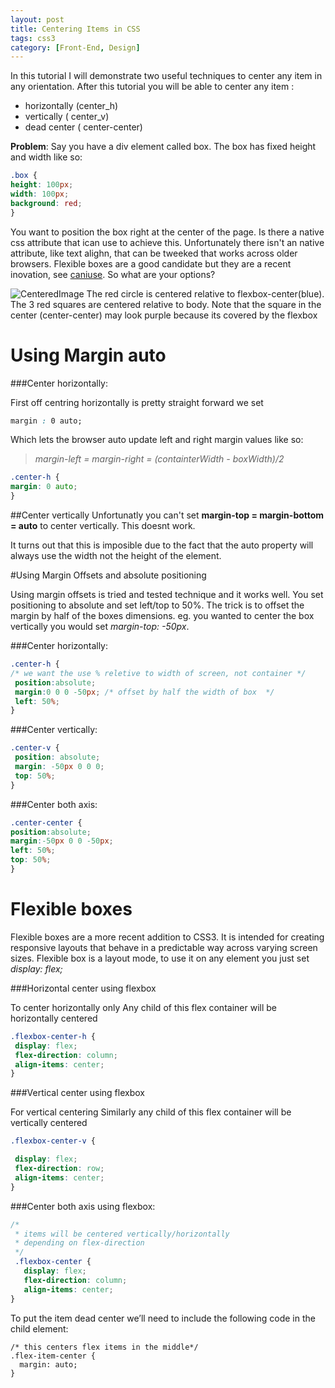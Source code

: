 ```yaml
---
layout: post
title: Centering Items in CSS
tags: css3
category: [Front-End, Design]
---
```

In this tutorial I will demonstrate two useful techniques to center any item in any orientation. After this tutorial you will be able to center any item :

* horizontally (center_h)
* vertically ( center_v)
* dead center ( center-center)

**Problem**: Say you have a div element called box. The box has fixed height and width like so:

```css
.box {
height: 100px;
width: 100px;
background: red;
}
```

You want to position the box right at the center of the page. Is there a native css attribute that ican use to achieve this. Unfortunately there isn't an native attribute, like text alighn, that can be tweeked that works across older browsers. Flexible boxes are a good candidate but they are a recent inovation, see [caniuse](http://caniuse.com/felxiblebox).
So what are your options?

![CenteredImage]({{site.url}}/public/img/posts/11012015_centering.png)
The red circle is centered relative to flexbox-center(blue). The 3 red squares are centered relative to body. Note that the square in the center (center-center) may look purple because its covered by the flexbox

# Using Margin auto
###Center horizontally:

First off  centring horizontally is pretty straight forward  we set
```css
margin : 0 auto;
```

Which lets the browser auto update left and right margin values like so:
>*margin-left = margin-right = (containterWidth - boxWidth)/2*

```css
.center-h {
margin: 0 auto;
}
```

##Center vertically
Unfortunatly you can't set **margin-top = margin-bottom = auto** to center vertically. This doesnt work.

It turns out that this is imposible due to the fact that the auto property will always use the width not the height of the element.

#Using Margin Offsets and absolute positioning

Using margin offsets is tried and tested technique and it works well.
You set positioning to absolute and set left/top to 50%. The trick is to offset the margin by half of the boxes dimensions. eg. you wanted to center the box vertically you would set *margin-top: -50px*.

###Center horizontally:

```css
.center-h {
/* we want the use % reletive to width of screen, not container */
 position:absolute;
 margin:0 0 0 -50px; /* offset by half the width of box  */
 left: 50%;
}
```

###Center vertically:

```css
.center-v {
 position: absolute;
 margin: -50px 0 0 0;
 top: 50%;
}
```

###Center both axis:

```css
.center-center {
position:absolute;
margin:-50px 0 0 -50px;
left: 50%;
top: 50%;
}
```

# Flexible boxes

Flexible boxes are a more recent addition to CSS3. It is intended for creating responsive layouts that behave in a predictable way across varying screen sizes. Flexible box is a layout mode, to use it on any element you just set *display: flex;*

###Horizontal center using flexbox

To center horizontally only  Any child of this flex container will be horizontally centered

```css
.flexbox-center-h {
 display: flex;
 flex-direction: column;
 align-items: center;
}
```

###Vertical center using flexbox

For vertical centering  Similarly any child of this flex container will be vertically centered

```css
.flexbox-center-v {

 display: flex;
 flex-direction: row;
 align-items: center;
}
```

###Center both axis using flexbox:

```css
/*
 * items will be centered vertically/horizontally
 * depending on flex-direction
 */
 .flexbox-center {
   display: flex;
   flex-direction: column;
   align-items: center;
}
```
To put the item dead center we’ll need to include the following code in the child element:

```
/* this centers flex items in the middle*/
.flex-item-center {
  margin: auto;
}
```